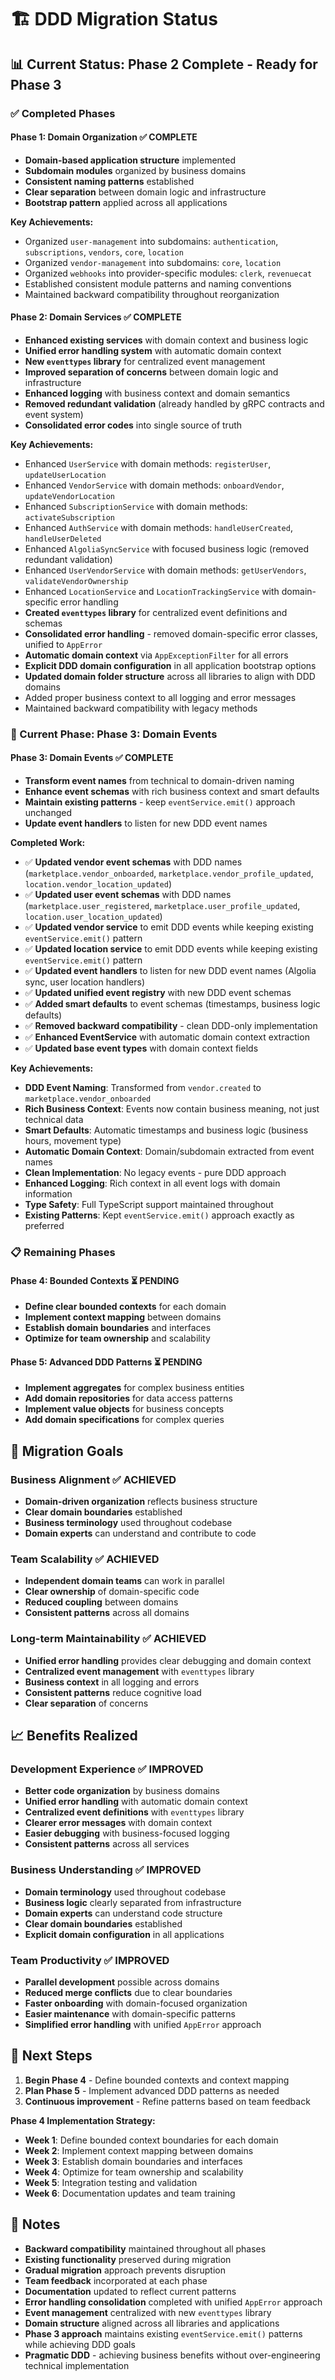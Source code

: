 # 🏗️ DDD Migration Status

## 📊 Current Status: **Phase 2 Complete - Ready for Phase 3**

### ✅ Completed Phases

#### **Phase 1: Domain Organization** ✅ COMPLETE

- **Domain-based application structure** implemented
- **Subdomain modules** organized by business domains
- **Consistent naming patterns** established
- **Clear separation** between domain logic and infrastructure
- **Bootstrap pattern** applied across all applications

**Key Achievements:**

- Organized `user-management` into subdomains: `authentication`, `subscriptions`, `vendors`, `core`, `location`
- Organized `vendor-management` into subdomains: `core`, `location`
- Organized `webhooks` into provider-specific modules: `clerk`, `revenuecat`
- Established consistent module patterns and naming conventions
- Maintained backward compatibility throughout reorganization

#### **Phase 2: Domain Services** ✅ COMPLETE

- **Enhanced existing services** with domain context and business logic
- **Unified error handling system** with automatic domain context
- **New `eventtypes` library** for centralized event management
- **Improved separation of concerns** between domain logic and infrastructure
- **Enhanced logging** with business context and domain semantics
- **Removed redundant validation** (already handled by gRPC contracts and event system)
- **Consolidated error codes** into single source of truth

**Key Achievements:**

- Enhanced `UserService` with domain methods: `registerUser`, `updateUserLocation`
- Enhanced `VendorService` with domain methods: `onboardVendor`, `updateVendorLocation`
- Enhanced `SubscriptionService` with domain methods: `activateSubscription`
- Enhanced `AuthService` with domain methods: `handleUserCreated`, `handleUserDeleted`
- Enhanced `AlgoliaSyncService` with focused business logic (removed redundant validation)
- Enhanced `UserVendorService` with domain methods: `getUserVendors`, `validateVendorOwnership`
- Enhanced `LocationService` and `LocationTrackingService` with domain-specific error handling
- **Created `eventtypes` library** for centralized event definitions and schemas
- **Consolidated error handling** - removed domain-specific error classes, unified to `AppError`
- **Automatic domain context** via `AppExceptionFilter` for all errors
- **Explicit DDD domain configuration** in all application bootstrap options
- **Updated domain folder structure** across all libraries to align with DDD domains
- Added proper business context to all logging and error messages
- Maintained backward compatibility with legacy methods

### 🚧 Current Phase: **Phase 3: Domain Events**

#### **Phase 3: Domain Events** ✅ COMPLETE

- **Transform event names** from technical to domain-driven naming
- **Enhance event schemas** with rich business context and smart defaults
- **Maintain existing patterns** - keep `eventService.emit()` approach unchanged
- **Update event handlers** to listen for new DDD event names

**Completed Work:**

- ✅ **Updated vendor event schemas** with DDD names (`marketplace.vendor_onboarded`, `marketplace.vendor_profile_updated`, `location.vendor_location_updated`)
- ✅ **Updated user event schemas** with DDD names (`marketplace.user_registered`, `marketplace.user_profile_updated`, `location.user_location_updated`)
- ✅ **Updated vendor service** to emit DDD events while keeping existing `eventService.emit()` pattern
- ✅ **Updated location service** to emit DDD events while keeping existing `eventService.emit()` pattern
- ✅ **Updated event handlers** to listen for new DDD event names (Algolia sync, user location handlers)
- ✅ **Updated unified event registry** with new DDD event schemas
- ✅ **Added smart defaults** to event schemas (timestamps, business logic defaults)
- ✅ **Removed backward compatibility** - clean DDD-only implementation
- ✅ **Enhanced EventService** with automatic domain context extraction
- ✅ **Updated base event types** with domain context fields

**Key Achievements:**

- **DDD Event Naming**: Transformed from `vendor.created` to `marketplace.vendor_onboarded`
- **Rich Business Context**: Events now contain business meaning, not just technical data
- **Smart Defaults**: Automatic timestamps and business logic (business hours, movement type)
- **Automatic Domain Context**: Domain/subdomain extracted from event names
- **Clean Implementation**: No legacy events - pure DDD approach
- **Enhanced Logging**: Rich context in all event logs with domain information
- **Type Safety**: Full TypeScript support maintained throughout
- **Existing Patterns**: Kept `eventService.emit()` approach exactly as preferred

### 📋 Remaining Phases

#### **Phase 4: Bounded Contexts** ⏳ PENDING

- **Define clear bounded contexts** for each domain
- **Implement context mapping** between domains
- **Establish domain boundaries** and interfaces
- **Optimize for team ownership** and scalability

#### **Phase 5: Advanced DDD Patterns** ⏳ PENDING

- **Implement aggregates** for complex business entities
- **Add domain repositories** for data access patterns
- **Implement value objects** for business concepts
- **Add domain specifications** for complex queries

## 🎯 Migration Goals

### **Business Alignment** ✅ ACHIEVED

- **Domain-driven organization** reflects business structure
- **Clear domain boundaries** established
- **Business terminology** used throughout codebase
- **Domain experts** can understand and contribute to code

### **Team Scalability** ✅ ACHIEVED

- **Independent domain teams** can work in parallel
- **Clear ownership** of domain-specific code
- **Reduced coupling** between domains
- **Consistent patterns** across all domains

### **Long-term Maintainability** ✅ ACHIEVED

- **Unified error handling** provides clear debugging and domain context
- **Centralized event management** with `eventtypes` library
- **Business context** in all logging and errors
- **Consistent patterns** reduce cognitive load
- **Clear separation** of concerns

## 📈 Benefits Realized

### **Development Experience** ✅ IMPROVED

- **Better code organization** by business domains
- **Unified error handling** with automatic domain context
- **Centralized event definitions** with `eventtypes` library
- **Clearer error messages** with domain context
- **Easier debugging** with business-focused logging
- **Consistent patterns** across all services

### **Business Understanding** ✅ IMPROVED

- **Domain terminology** used throughout codebase
- **Business logic** clearly separated from infrastructure
- **Domain experts** can understand code structure
- **Clear domain boundaries** established
- **Explicit domain configuration** in all applications

### **Team Productivity** ✅ IMPROVED

- **Parallel development** possible across domains
- **Reduced merge conflicts** due to clear boundaries
- **Faster onboarding** with domain-focused organization
- **Easier maintenance** with domain-specific patterns
- **Simplified error handling** with unified `AppError` approach

## 🚀 Next Steps

1. **Begin Phase 4** - Define bounded contexts and context mapping
2. **Plan Phase 5** - Implement advanced DDD patterns as needed
3. **Continuous improvement** - Refine patterns based on team feedback

**Phase 4 Implementation Strategy:**

- **Week 1**: Define bounded context boundaries for each domain
- **Week 2**: Implement context mapping between domains
- **Week 3**: Establish domain boundaries and interfaces
- **Week 4**: Optimize for team ownership and scalability
- **Week 5**: Integration testing and validation
- **Week 6**: Documentation updates and team training

## 📝 Notes

- **Backward compatibility** maintained throughout all phases
- **Existing functionality** preserved during migration
- **Gradual migration** approach prevents disruption
- **Team feedback** incorporated at each phase
- **Documentation** updated to reflect current patterns
- **Error handling consolidation** completed with unified `AppError` approach
- **Event management** centralized with new `eventtypes` library
- **Domain structure** aligned across all libraries and applications
- **Phase 3 approach** maintains existing `eventService.emit()` patterns while achieving DDD goals
- **Pragmatic DDD** - achieving business benefits without over-engineering technical implementation
